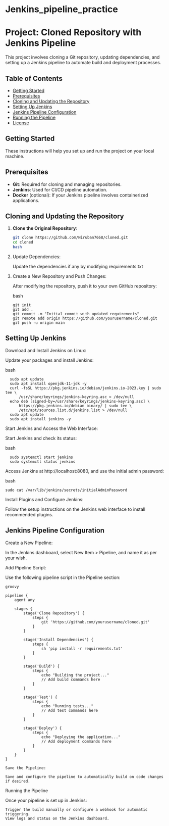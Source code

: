 # Jenkins_pipeline_practice
# Project: Cloned Repository with Jenkins Pipeline

This project involves cloning a Git repository, updating dependencies, and setting up a Jenkins pipeline to automate build and deployment processes.

## Table of Contents
- [Getting Started](#getting-started)
- [Prerequisites](#prerequisites)
- [Cloning and Updating the Repository](#cloning-and-updating-the-repository)
- [Setting Up Jenkins](#setting-up-jenkins)
- [Jenkins Pipeline Configuration](#jenkins-pipeline-configuration)
- [Running the Pipeline](#running-the-pipeline)
- [License](#license)

## Getting Started

These instructions will help you set up and run the project on your local machine.

## Prerequisites

- **Git**: Required for cloning and managing repositories.
- **Jenkins**: Used for CI/CD pipeline automation.
- **Docker** (optional): If your Jenkins pipeline involves containerized applications.

## Cloning and Updating the Repository

1. **Clone the Original Repository**:

   ```bash
   git clone https://github.com/Niruban7668/cloned.git
   cd cloned
   bash
2. Update Dependencies:

   Update the dependencies if any by modifying requirements.txt

3. Create a New Repository and Push Changes:

   After modifying the repository, push it to your own GitHub repository:
   
   bash
   
       git init
       git add .
       git commit -m "Initial commit with updated requirements"
       git remote add origin https://github.com/yourusername/cloned.git
       git push -u origin main

## Setting Up Jenkins

   Download and Install Jenkins on Linux:

   Update your packages and install Jenkins:

   bash

      sudo apt update
      sudo apt install openjdk-11-jdk -y
      curl -fsSL https://pkg.jenkins.io/debian/jenkins.io-2023.key | sudo tee \
          /usr/share/keyrings/jenkins-keyring.asc > /dev/null
      echo deb [signed-by=/usr/share/keyrings/jenkins-keyring.asc] \
          https://pkg.jenkins.io/debian binary/ | sudo tee \
          /etc/apt/sources.list.d/jenkins.list > /dev/null
      sudo apt update
      sudo apt install jenkins -y

   Start Jenkins and Access the Web Interface:

   Start Jenkins and check its status:

   bash

      sudo systemctl start jenkins
      sudo systemctl status jenkins

   Access Jenkins at http://localhost:8080, and use the initial admin password:

   bash

    sudo cat /var/lib/jenkins/secrets/initialAdminPassword

   Install Plugins and Configure Jenkins:

   Follow the setup instructions on the Jenkins web interface to install recommended plugins.

## Jenkins Pipeline Configuration

   Create a New Pipeline:

   In the Jenkins dashboard, select New Item > Pipeline, and name it as per your wish.

   Add Pipeline Script:

   Use the following pipeline script in the Pipeline section:

    groovy

    pipeline {
        agent any
        
        stages {
            stage('Clone Repository') {
                steps {
                    git 'https://github.com/yourusername/cloned.git'
                }
            }
            
            stage('Install Dependencies') {
                steps {
                    sh 'pip install -r requirements.txt'
                }
            }
            
            stage('Build') {
                steps {
                    echo "Building the project..."
                    // Add build commands here
                }
            }
            
            stage('Test') {
                steps {
                    echo "Running tests..."
                    // Add test commands here
                }
            }
            
            stage('Deploy') {
                steps {
                    echo "Deploying the application..."
                    // Add deployment commands here
                }
            }
        }
    }

    Save the Pipeline:

    Save and configure the pipeline to automatically build on code changes if desired.

Running the Pipeline

Once your pipeline is set up in Jenkins:

    Trigger the build manually or configure a webhook for automatic triggering.
    View logs and status on the Jenkins dashboard.
